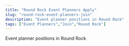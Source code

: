 ```yaml
---
title: "Round Rock Event Planners Apply"
slug: "round-rock-event-planners-join"
description: "Event planner positions in Round Rock"
tags: ["Event Planners","Join","Round Rock"]
---
```


Event planner positions in Round Rock
